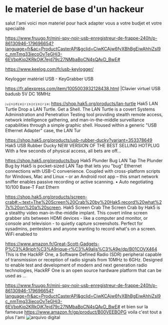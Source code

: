 # le materiel de base d'un hackeur
salut l'ami
voici mon materiel pour hack
adapter vous a votre budjet et votre specialité



https://www.fruugo.fr/mini-spy-noir-usb-enregistreur-de-frappe-240h/p-86130946-179696654?language=fr&ac=ProductCasterAPI&gclid=CjwKCAjw6fyXBhBgEiwAhhiZsl9c_nmTmg33iecoOvTeGHi3-6EVbpKiq2KRkOjK7ejd79c27NMbaBoCN4sQAvD_BwE#

https://www.keelog.com/fr/usb-keylogger/

Keylogger matériel USB - KeyGrabber USB

https://fr.aliexpress.com/item/1005003932128438.html
|Clavier virtuel USB badusb 5V DC 16MHz


⒰⒩⒟⒠⒭⒮⒞⒪⒭⒠
https://shop.hak5.org/products/lan-turtle
Hak5
LAN Turtle
Drop a LAN Turtle. Get a Shell. The LAN Turtle is a covert Systems Administration and Penetration Testing tool providing stealth remote access, network intelligence gathering, and man-in-the-middle surveillance capabilities through a simple graphic shell. Housed within a generic "USB Ethernet Adapter" case, the LAN Tur


https://shop.hak5.org/products/usb-rubber-ducky?variant=353378649
Hak5
USB Rubber Ducky
NEW VERSION OF THE BEST SELLING HOTPLUG With a few seconds of physical access, all bets are off...


https://shop.hak5.org/products/bug
Hak5
Plunder Bug LAN Tap
The Plunder Bug by Hak5 is pocket-sized LAN Tap that lets you "bug" Ethernet connections with USB-C convenience. Coupled with cross-platform scripts for Windows, Mac and Linux – or an Android root app – this smart network sniffer enables passive recording or active scanning. • Auto negotiating 10/100 Base-T Fast Ethern


https://shop.hak5.org/products/screen-crab#:~:text=The%20Screen%20Crab%20by%20Hak5,record%20what%27s%20on%20a%20screen.
Hak5
Screen Crab
The Screen Crab by Hak5 is a stealthy video man-in-the-middle implant. This covert inline screen grabber sits between HDMI devices - like a computer and monitor, or console and television - to quietly capture screenshots. Perfect for sysadmins, pentesters and anyone wanting to record what's on a screen. WiFi enabled to



https://www.amazon.fr/Great-Scott-Gadgets-P%C3%A9riph%C3%A9rique-r%C3%A9alis%C3%A9e/dp/B01COVX464
This is the HackRF One, a Software Defined Radio (SDR) peripheral capable of transmission or reception of radio signals from 10MHz to 6GHz. Designed to enable test and development of modern and next generation radio technologies, HackRF One is an open source hardware platform that can be used as ...


https://www.fruugo.fr/mini-spy-noir-usb-enregistreur-de-frappe-240h/p-86130946-179696654?language=fr&ac=ProductCasterAPI&gclid=CjwKCAjw6fyXBhBgEiwAhhiZsl9c_nmTmg33iecoOvTeGHi3-6EVbpKiq2KRkOjK7ejd79c27NMbaBoCN4sQAvD_BwE#
et bien sur la fameuse
https://www.amazon.fr/gp/product/B00VEEBOPG
voila c'est tout 
a plus l'ami
![arquivo digital](https://user-images.githubusercontent.com/112074501/186632183-5dd52628-8ba8-427f-9ef9-19e6a556bebe.png)

